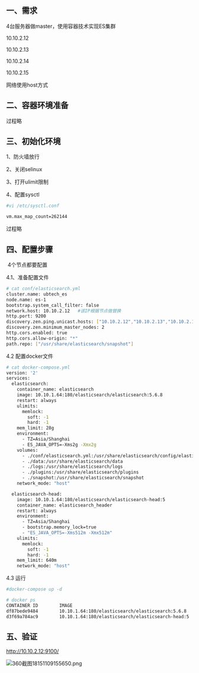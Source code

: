 ## 一、需求

4台服务器做master，使用容器技术实现ES集群

10.10.2.12

10.10.2.13

10.10.2.14

10.10.2.15

网络使用host方式



## 二、容器环境准备

过程略



## 三、初始化环境

1、防火墙放行

2、关闭selinux

3、打开ulimit限制

4、配置sysctl

```bash
#vi /etc/sysctl.conf

vm.max_map_count=262144
```

过程略



## 四、配置步骤

​			4个节点都要配置

4.1、准备配置文件



```bash
# cat conf/elasticsearch.yml 
cluster.name: ubtech_es
node.name: es-1
bootstrap.system_call_filter: false
network.host: 10.10.2.12   #该IP根据节点做替换
http.port: 9200
discovery.zen.ping.unicast.hosts: ["10.10.2.12","10.10.2.13","10.10.2.14","10.10.2.15"]        #所有节点IP
discovery.zen.minimum_master_nodes: 2
http.cors.enabled: true
http.cors.allow-origin: "*"
path.repo: ["/usr/share/elasticsearch/snapshot"]
```



4.2 配置docker文件

```bash
# cat docker-compose.yml 
version: '2'
services:
  elasticsearch:
    container_name: elasticsearch
    image: 10.10.1.64:180/elasticsearch/elasticsearch:5.6.8
    restart: always
    ulimits:
      memlock:
        soft: -1
        hard: -1
    mem_limit: 28g
    environment:
      - TZ=Asia/Shanghai
      - ES_JAVA_OPTS=-Xms2g -Xmx2g
    volumes:
      - ./conf/elasticsearch.yml:/usr/share/elasticsearch/config/elasticsearch.yml
      - ./data:/usr/share/elasticsearch/data
      - ./logs:/usr/share/elasticsearch/logs
      - ./plugins:/usr/share/elasticsearch/plugins
      - ./snapshot:/usr/share/elasticsearch/snapshot
    network_mode: "host"

  elasticsearch-head:
    image: 10.10.1.64:180/elasticsearch/elasticsearch-head:5
    container_name: elasticsearch_header
    restart: always
    environment:
      - TZ=Asia/Shanghai
      - bootstrap.memory_lock=true
      - "ES_JAVA_OPTS=-Xms512m -Xmx512m"
    ulimits:
      memlock:
        soft: -1
        hard: -1
    mem_limit: 640m
    network_mode: "host"
```



4.3  运行

```bash
#docker-compose up -d

# docker ps
CONTAINER ID        IMAGE                                               COMMAND                  CREATED              STATUS              PORTS               NAMES
df87bede9484        10.10.1.64:180/elasticsearch/elasticsearch:5.6.8    "/docker-entrypoint.…"   About a minute ago   Up About a minute                       elasticsearch
d3f69a784ac9        10.10.1.64:180/elasticsearch/elasticsearch-head:5   "/bin/sh -c 'grunt s…"   About a minute ago   Up About a minute                       elasticsearch_header
```



## 五、验证

http://10.10.2.12:9100/

![360截图18151109155650.png](http://ww1.sinaimg.cn/large/007Xg1efgy1g9jqb81j85j31200bl3z4.jpg)